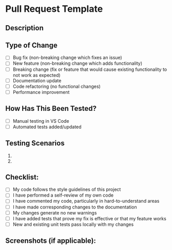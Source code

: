 # Pull Request Template

## Description

<!-- 
Please include a summary of the change and which issue it addresses.
Link the issue if applicable: "Fixes #(issue number)" 
-->

## Type of Change

<!-- Please mark the relevant options with 'x' -->

- [ ] Bug fix (non-breaking change which fixes an issue)
- [ ] New feature (non-breaking change which adds functionality)
- [ ] Breaking change (fix or feature that would cause existing functionality to not work as expected)
- [ ] Documentation update
- [ ] Code refactoring (no functional changes)
- [ ] Performance improvement

## How Has This Been Tested?

<!--
Please describe the tests that you ran to verify your changes.
Provide instructions so we can reproduce.
-->

- [ ] Manual testing in VS Code
- [ ] Automated tests added/updated

## Testing Scenarios

1. 
2. 

## Checklist:

- [ ] My code follows the style guidelines of this project
- [ ] I have performed a self-review of my own code
- [ ] I have commented my code, particularly in hard-to-understand areas
- [ ] I have made corresponding changes to the documentation
- [ ] My changes generate no new warnings
- [ ] I have added tests that prove my fix is effective or that my feature works
- [ ] New and existing unit tests pass locally with my changes

## Screenshots (if applicable):

<!-- Add screenshots here if relevant -->